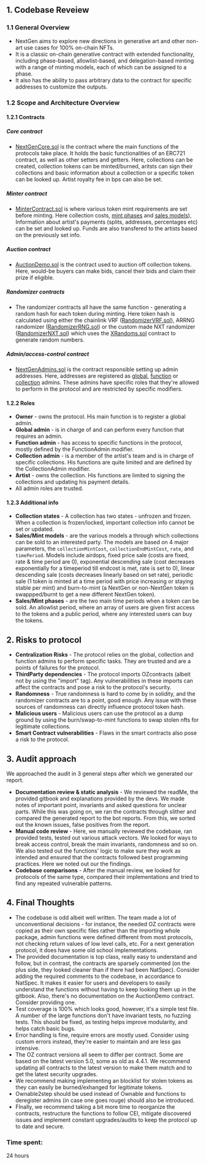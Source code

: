 ## **1. Codebase Reveiew**
### **1.1 General Overview**
  - NextGen aims to explore new directions in generative art and other non-art use cases for 100% on-chain NFTs.
  - It is a classic on-chain generative contract with extended functionality, including phase-based, allowlist-based, and delegation-based minting with a range of minting models, each of which can be assigned to a phase.
  - It also has the ability to pass arbitrary data to the contract for specific addresses to customize the outputs.

### **1.2 Scope and Architecture Overview**

#### **1.2.1 Contracts**
##### Сore contract 
  - [NextGenCore.sol](https://github.com/code-423n4/2023-10-nextgen/blob/main/smart-contracts/NextGenCore.sol) is the contract where the main functions of the protocols take place. It holds the basic functionalities of an ERC721 contract, as well as other setters and getters. Here, collections can be created, collection tokens can be minted/burned, aritsts can sign their collections and basic information about a collection or a specific token can be looked up. Artist royalty fee in bps can also be set. 
##### Minter contract
  - [MinterContract.sol](https://github.com/code-423n4/2023-10-nextgen/blob/main/smart-contracts/MinterContract.sol) is where various token mint requirements are set before minting. Here collection costs, [mint phases](https://github.com/ZanyBonzy/Code4rena-2023-11-NextGen/edit/main/AuditAnalysis.md#123-additional-info) and [sales models](https://github.com/ZanyBonzy/Code4rena-2023-11-NextGen/edit/main/AuditAnalysis.md#123-additional-info)), Information about artist's payments (splits, addresses, percentages etc) can be set and looked up. Funds are also transfered to the artists based on the previously set info.
##### Auction contract
  - [AuctionDemo.sol](https://github.com/code-423n4/2023-10-nextgen/blob/main/smart-contracts/AuctionDemo.sol) is the contract used to auction off collection tokens. Here, would-be buyers can make bids, cancel their bids and claim their prize if eligible.
##### Randomizer contracts
  - The randomizer contracts all have the same function - generating a random hash for each token during minting. Here token hash is calculated using either the chainlink VRF ([RandomizerVRF.sol](https://github.com/code-423n4/2023-10-nextgen/blob/main/smart-contracts/RandomizerVRF.sol)), ARRNG randomizer ([RandomizerRNG.sol](https://github.com/code-423n4/2023-10-nextgen/blob/main/smart-contracts/RandomizerRNG.sol)) or the custom made NXT randomizer ([RandomizerNXT.sol](https://github.com/code-423n4/2023-10-nextgen/blob/main/smart-contracts/RandomizerNXT.sol)) which uses the [XRandoms.sol](https://github.com/code-423n4/2023-10-nextgen/blob/main/smart-contracts/XRandoms.sol) contract to generate random numbers. 
##### Admin/access-control contract
  - [NextGenAdmins.sol](https://github.com/code-423n4/2023-10-nextgen/blob/main/smart-contracts/NextGenAdmins.sol) is the contract responsible setting up admin addresses. Here, addresses are registered as [global](https://github.com/ZanyBonzy/Code4rena-2023-11-NextGen/edit/main/AuditAnalysis.md#122-roles), [function](https://github.com/ZanyBonzy/Code4rena-2023-11-NextGen/edit/main/AuditAnalysis.md#122-roles) or [collection](https://github.com/ZanyBonzy/Code4rena-2023-11-NextGen/edit/main/AuditAnalysis.md#122-roles) admins. These admins have specific roles that they're allowed to perform in the protocol and are restricted by specific modifiers.

#### **1.2.2 Roles**
  - **Owner** - owns the protocol. His main function is to register a global admin.
  - **Global admin** - is in charge of and can perform every function that requires an admin.
  - **Function admin** - has access to specific functions in the protocol, mostly defined by the FunctionAdmin modifier.
  - **Collection admin** - is a member of the artist's team and is in charge of specific collections. His functions are quite limited and are defined by the CollectionAdmin modifier.
  - **Artist** - owns the collection. His functions are limited to signing the collections and updating his payment details.
  - All admin roles are trusted.

#### **1.2.3 Additional info**
- **Collection states** - A collection has two states - unfrozen and frozen. When a collection is frozen/locked, important collection info cannot be set or updated.
- **Sales/Mint models** - are the various models a through which collections can be sold to an interested party. The models are based on 4 major parameters, the `collectionMintCost`, `collectionEndMintCost`, `rate`, and `timePeriod`. Models include airdops, fixed price sale (costs are fixed, rate & time period are 0), exponential descending sale (cost decreases exponentially for a timeperiod till endcost is met, rate is set to 0), linear descending sale (costs decreases linearly based on set rate), periodic sale (1 token is minted at a time period with price increasing or staying stable per mint) and burn-to-mint (a NextGen 
 or non-NextGen token is swappped/burnt to get a new different NextGen token).
- **Sales/Mint phases** -  are the two main time periods when a token can be sold. An allowlist period, where an array of users are given first access to the tokens and a public period, where any interested users can buy the tokens.
  
## **2. Risks to protocol**
  - **Centralization Risks** - The protocol relies on the global, collection and function admins to perform specific tasks. They are trusted and are a points of failures for the protocol. 
  - **ThirdParty dependencies** - The protocol imports OZcontracts (albeit not by using the "import" tag). Any vulnerabilities in these imports can affect the contracts and pose a risk to the protocol's security.
  - **Randomness** - True randomness is hard to come by in solidity, and the randomizer contracts are to a point, good enough. Any issue with these sources of randomness can directly influence protocol token hash.
  - **Malicious users** - Malicious users can use the protocol as a dump ground by using the burn/swap-to-mint functions to swap stolen nfts for legitimate collections.
  - **Smart Contract vulnerabilities** - Flaws in the smart contracts also pose a risk to the protocol. 
    
## **3. Audit approach**
We approached the audit in 3 general steps after which we generated our report.
- **Documentation review & static analysis** -  We reviewed the readMe, the provided gitbook and explanations provided by the devs. We made notes of important point, invariants and asked questions for unclear parts. While this was going on, we ran the contracts through slither and compared the generated report to the bot reports. From this, we sorted out the known issues, false positives from the report.
- **Manual code review** - Here, we manually reviewed the codebase, ran provided tests, tested out various attack vectors. We looked for ways to break access control, break the main invariants, randomness and so on. We also tested out the functions' logic to make sure they work as intended and ensured that the contracts followed best programming practices. Here we noted out our the findings. 
- **Codebase comparisons** - After the manual review, we looked for protocols of the same type, compared their implementations and tried to find any repeated vulnerable patterns.

## **4. Final Thoughts**
  - The codebase is odd albeit well written. The team made a lot of unconventional decisions - for instance, the needed OZ contracts were copied as their own specific files rather than the importing whole package, admin functions were defined different from most protocols, not checking return values of low level calls, etc. For a next generation protocol, it does have some old school implementations.
  - The provided documentation is top class, really easy to understand and follow, but in contrast, the contracts are sparsely commented (on the plus side, they looked cleaner than if there had been NatSpec). Consider adding the required comments to the codebase, in accordance to NatSpec. It makes it easier for users and developers to easily understand the functions without having to keep looking them up in the gitbook. Also, there's no documentation on the AuctionDemo contract. Consider providing one.
  - Test coverage is 100% which looks good, however, it's a simple test file. A number of the large functions don't have invariant tests, no fuzzing tests. This should be fixed, as testing helps improve modularity, and helps catch basic bugs.
  - Error handling is fine, require errors are mostly used. Consider using custom errors instead, they're easier to maintain and are less gas intensive.
  - The OZ contract versions all seem to differ per contract. Some are based on the latest version 5.0, some as old as 4.4.1. We recommend updating all contracts to the latest version to make them match and to get the latest security upgrades.
  - We recommend making implementing an blocklist for stolen tokens as they can easily be burned/exhanged for legitimate tokens.
  - Ownable2step should be used instead of Ownable and functions to deregister admins (in case one goes rouge) should also be introduced.
  - FInally, we recommend taking a bit more time to reorganize the contracts, restructure the functions to follow CEI, mitigate discovered issues and implement constant upgrades/audits to keep the protocol up to date and secure.
    











### Time spent:
24 hours